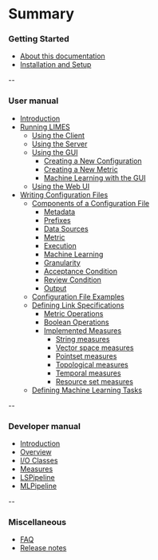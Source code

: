 # Summary

### Getting Started

* [About this documentation](README.md)
* [Installation and Setup](getting_started/installation.md)

--

### User manual

* [Introduction](user_manual/index.md)
* [Running LIMES](user_manual/running_limes.md#top)
    * [Using the Client](user_manual/running_limes.md#client)
    * [Using the Server](user_manual/running_limes.md#server)
    * [Using the GUI](user_manual/running_limes.md#gui)
	    * [Creating a New Configuration](user_manual/running_limes.md#how-to-create-a-new-configuration)
	    * [Creating a New Metric](user_manual/running_limes.md#how-to-create-a-new-link-specification)
	    * [Machine Learning with the GUI](user_manual/running_limes.md#machine-learning-in-the-gui)
    * [Using the Web UI](user_manual/running_limes.md#web-ui)
* [Writing Configuration Files](user_manual/configuration_file/index.md)
    * [Components of a Configuration File](user_manual/configuration_file/index.md#components-of-a-limes-xml-configuration-file)
        * [Metadata](user_manual/configuration_file/index.md#metadata)
        * [Prefixes](user_manual/configuration_file/index.md#prefixes)
        * [Data Sources](user_manual/configuration_file/index.md#data-sources)
        * [Metric](user_manual/configuration_file/index.md#metric-expression-for-similarity-measurement)
        * [Execution](user_manual/configuration_file/index.md#execution)
        * [Machine Learning](user_manual/configuration_file/index.md#machine-learning)
        * [Granularity](user_manual/configuration_file/index.md#granularity)
        * [Acceptance Condition](user_manual/configuration_file/index.md#acceptance-condition)
        * [Review Condition](user_manual/configuration_file/index.md#review-condition)
        * [Output](user_manual/configuration_file/index.md#output-format)
    * [Configuration File Examples](user_manual/configuration_file/configuration-file-examples.md)
    * [Defining Link Specifications](user_manual/configuration_file/defining_link_specifications.md)
        * [Metric Operations](user_manual/configuration_file/defining_link_specifications.md#metric-operations)
        * [Boolean Operations](user_manual/configuration_file/defining_link_specifications.md#boolean-operations)
        * [Implemented Measures](user_manual/configuration_file/defining_link_specifications.md#implemented-measures)
            * [String measures](user_manual/configuration_file/defining_link_specifications.md#string-measures)
            * [Vector space measures](user_manual/configuration_file/defining_link_specifications.md#vector-space-measures)
            * [Pointset measures](user_manual/configuration_file/defining_link_specifications.md#point-set-measures)
            * [Topological measures](user_manual/configuration_file/defining_link_specifications.md#topological-measures)
            * [Temporal measures](user_manual/configuration_file/defining_link_specifications.md#temporal-measures)
            * [Resource set measures](user_manual/configuration_file/defining_link_specifications.md#resource-set-measures)
    * [Defining Machine Learning Tasks](user_manual/configuration_file/defining_ml_tasks.md)


<!-- * [Known Issues](user_manual/known_issues.md) 
    * [Change Log](https://github.com/dice-group/LIMES/blob/master/CHANGES.md)
    * [Example Use Cases](user_manual/usecases.md) -->

--

### Developer manual

* [Introduction](developer_manual/index.md)
* [Overview](developer_manual/overview.md)
* [I/O Classes](developer_manual/io_classes.md)
* [Measures](developer_manual/measures.md)
* [LSPipeline](developer_manual/ls_pipeline.md)
* [MLPipeline](developer_manual/ml_pipeline.md)

--

### Miscellaneous

* [FAQ](misc/faq.md)
* [Release notes](https://github.com/dice-group/LIMES/blob/master/CHANGES.md)
